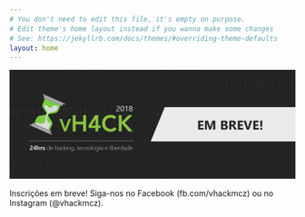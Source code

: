 ```yaml
---
# You don't need to edit this file, it's empty on purpose.
# Edit theme's home layout instead if you wanna make some changes
# See: https://jekyllrb.com/docs/themes/#overriding-theme-defaults
layout: home
---
```


![](/assets/capa.png)

Inscrições em breve! Siga-nos no Facebook (fb.com/vhackmcz) ou no Instagram (@vhackmcz).
